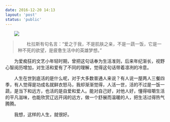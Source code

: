 ```yaml
---
date: 2016-12-20 14:13
layout: 'post'
status: 'public'
---
```

![](https://cdn.pixabay.com/photo/2016/02/10/21/57/heart-1192662_1280.jpg)

> 杜拉斯有句名言：“爱之于我，不是肌肤之亲，不是一蔬一饭，它是一种不死的欲望，是疲惫生活中的英雄梦想。”

<html>
<head>
<style type="text/css">
 p {text-indent: 2em}
</style>
</head>

<body>
<p>为爱痴狂的文艺小年轻时期，曾把这句话奉为生活准则，后来年纪渐长，视野心智阅历增加，对生活和爱有了不同的理解，觉得这句话带着凛冽的冷意。</p>
<p>人生在世到底活的是什么呢，对于大多数普通人来说？有人说一屋两人三餐四季，有人觉得是功成名就鲜衣怒马，我却渐渐觉得，人活一世，活的不过是一饭一蔬，是当下和远方，也活的是自爱和爱人。能对自己好，对他人好，懂得咀嚼生活的平凡滋味，也能欣赏辽远开阔的远方，做一个舒展而温暖的人，把生活过得热气腾腾。</p>
<p>我想，这样的人生，就很好。</p>
</body>
</html>